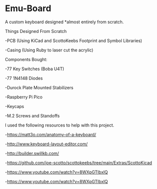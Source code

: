 # Emu-Board
A custom keyboard designed *almost entirely from scratch.

Things Designed From Scratch

  -PCB (Using KiCad and ScottoKeebs Footprint and Symbol Libraries)

  -Casing (Using Ruby to laser cut the acrylic)

Components Bought:

  -77 Key Switches (Boba U4T)

  -77 1N4148 Diodes

  -Durock Plate Mounted Stabilizers

  -Raspberry Pi Pico

  -Keycaps

  -M.2 Screws and Standoffs

I used the following resources to help with this project.

  -https://matt3o.com/anatomy-of-a-keyboard/

  -http://www.keyboard-layout-editor.com/

  -http://builder.swillkb.com/

  -https://github.com/joe-scotto/scottokeebs/tree/main/Extras/ScottoKicad

  -https://www.youtube.com/watch?v=8WXpGTIbxlQ

  -https://www.youtube.com/watch?v=8WXpGTIbxlQ
